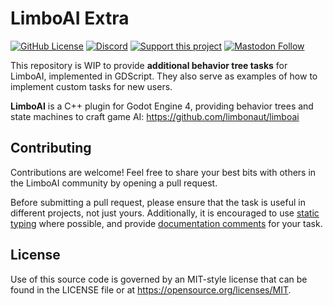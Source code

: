 # LimboAI Extra

[![GitHub License](https://img.shields.io/github/license/limbonaut/limboai)](https://github.com/limbonaut/limboai/blob/master/LICENSE.md)
[![Discord](https://img.shields.io/discord/1185664967379267774?logo=discord&link=https%3A%2F%2Fdiscord.gg%2FN5MGC95GpP)](https://discord.gg/N5MGC95GpP)
[![Support this project](https://img.shields.io/badge/Support%20this%20project-red?logo=kofi&logoColor=white&link=https%3A%2F%2Fko-fi.com%2Flimbonaut)](https://ko-fi.com/limbonaut)
[![Mastodon Follow](https://img.shields.io/mastodon/follow/109346796150895359?domain=https%3A%2F%2Fmastodon.gamedev.place)](https://mastodon.gamedev.place/@limbo)

This repository is WIP to provide **additional behavior tree tasks** for LimboAI, implemented in GDScript. They also serve as examples of how to implement custom tasks for new users.

**LimboAI** is a C++ plugin for Godot Engine 4, providing behavior trees and state machines to craft game AI: https://github.com/limbonaut/limboai

## Contributing

Contributions are welcome! Feel free to share your best bits with others in the LimboAI community by opening a pull request.

Before submitting a pull request, please ensure that the task is useful in different projects, not just yours. Additionally, it is encouraged to use [static typing](https://docs.godotengine.org/en/stable/tutorials/scripting/gdscript/static_typing.html) where possible, and provide [documentation comments](https://docs.godotengine.org/en/stable/tutorials/scripting/gdscript/gdscript_documentation_comments.html) for your task.

## License

Use of this source code is governed by an MIT-style license that can be found in the LICENSE file or at https://opensource.org/licenses/MIT.
